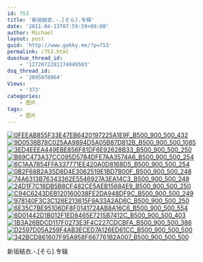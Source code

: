 ```yaml
---
id: 753
title: '新垣結衣.-.[そら].专辑'
date: '2011-04-13T07:59:59+08:00'
author: Michael
layout: post
guid: 'http://www.gakky.me/?p=753'
permalink: /753.html
duoshuo_thread_id:
    - '1272072281174049503'
dsq_thread_id:
    - '2895078064'
Views:
    - '373'
categories:
    - 图片
tags:
    - 图片
---
```


[![0FEEAB855F33E47EB6420197225A1E9F_B500_900_500_432](http://www.yui-aragaki.org/wp-content/uploads/img/0FEEAB855F33E47EB6420197225A1E9F_B500_900_500_432.jpeg)](http://www.yui-aragaki.org/wp-content/uploads/img/0FEEAB855F33E47EB6420197225A1E9F_B1280_1280_1280_1107.jpeg) [![9D0538B78C025AA9894D5A05B87D812B_B500_900_500_1085](http://www.yui-aragaki.org/wp-content/uploads/img/9D0538B78C025AA9894D5A05B87D812B_B500_900_500_1085.jpeg)](http://www.yui-aragaki.org/wp-content/uploads/img/9D0538B78C025AA9894D5A05B87D812B_B1280_1280_652_1415.jpeg) [![3ED4EEEA449EBE856F81DF6E92628B33_B500_900_500_250](http://www.yui-aragaki.org/wp-content/uploads/img/3ED4EEEA449EBE856F81DF6E92628B33_B500_900_500_250.jpeg)](http://www.yui-aragaki.org/wp-content/uploads/img/3ED4EEEA449EBE856F81DF6E92628B33_B1280_1280_1280_642.jpeg) [![B69C473A37CC095D5784DFE7AA3574A6_B500_900_500_254](http://www.yui-aragaki.org/wp-content/uploads/img/B69C473A37CC095D5784DFE7AA3574A6_B500_900_500_254.jpeg)](http://www.yui-aragaki.org/wp-content/uploads/img/B69C473A37CC095D5784DFE7AA3574A6_B1280_1280_1280_652.jpeg) [![6C1AA7854FFA337771EE420A0D8168D5_B500_900_500_254](http://www.yui-aragaki.org/wp-content/uploads/img/6C1AA7854FFA337771EE420A0D8168D5_B500_900_500_254.jpeg)](http://www.yui-aragaki.org/wp-content/uploads/img/6C1AA7854FFA337771EE420A0D8168D5_B1280_1280_1280_650.jpeg) [![0B2F68B2A35D8D4E3062519E1BD7B00F_B500_900_500_248](http://www.yui-aragaki.org/wp-content/uploads/img/0B2F68B2A35D8D4E3062519E1BD7B00F_B500_900_500_248.jpeg)](http://www.yui-aragaki.org/wp-content/uploads/img/0B2F68B2A35D8D4E3062519E1BD7B00F_B1280_1280_1280_635.jpeg) [![74A6313B76343362E5546927A3EA14C3_B500_900_500_248](http://www.yui-aragaki.org/wp-content/uploads/img/74A6313B76343362E5546927A3EA14C3_B500_900_500_248.jpeg)](http://www.yui-aragaki.org/wp-content/uploads/img/74A6313B76343362E5546927A3EA14C3_B1280_1280_1280_635.jpeg) [![24D1F7C16DB5B8CF482CE5AEB15684E9_B500_900_500_250](http://www.yui-aragaki.org/wp-content/uploads/img/24D1F7C16DB5B8CF482CE5AEB15684E9_B500_900_500_250.jpeg)](http://www.yui-aragaki.org/wp-content/uploads/img/24D1F7C16DB5B8CF482CE5AEB15684E9_B1280_1280_1280_641.jpeg) [![C94C6243DEB120160038FE2DA948DF9C_B500_900_500_249](http://www.yui-aragaki.org/wp-content/uploads/img/C94C6243DEB120160038FE2DA948DF9C_B500_900_500_249.jpeg)](http://www.yui-aragaki.org/wp-content/uploads/img/C94C6243DEB120160038FE2DA948DF9C_B1280_1280_1280_639.jpeg) [![978140F3C3C126E213615F9A33A2AD6C_B500_900_500_250](http://www.yui-aragaki.org/wp-content/uploads/img/978140F3C3C126E213615F9A33A2AD6C_B500_900_500_250.jpeg)](http://www.yui-aragaki.org/wp-content/uploads/img/978140F3C3C126E213615F9A33A2AD6C_B1280_1280_1280_640.jpeg) [![6E35C7BE95106DF8F0141724AB8A16C6_B500_900_500_554](http://www.yui-aragaki.org/wp-content/uploads/img/6E35C7BE95106DF8F0141724AB8A16C6_B500_900_500_554.jpeg)](http://www.yui-aragaki.org/wp-content/uploads/img/6E35C7BE95106DF8F0141724AB8A16C6_B1280_1280_1280_1420.jpeg) [![6D01442D1B012F1ED8465E7215B7412C_B500_900_500_403](http://www.yui-aragaki.org/wp-content/uploads/img/6D01442D1B012F1ED8465E7215B7412C_B500_900_500_403.jpeg)](http://www.yui-aragaki.org/wp-content/uploads/img/6D01442D1B012F1ED8465E7215B7412C_B1280_1280_1280_1032.jpeg) [![1B3A26BDCD117F0273E3F4C227CDCBFA_B500_900_500_386](http://www.yui-aragaki.org/wp-content/uploads/img/1B3A26BDCD117F0273E3F4C227CDCBFA_B500_900_500_386.jpeg)](http://www.yui-aragaki.org/wp-content/uploads/img/1B3A26BDCD117F0273E3F4C227CDCBFA_B1280_1280_1280_990.jpeg) [![D2597D05A259F4AB3ECED7A126ED61CC_B500_900_500_500](http://www.yui-aragaki.org/wp-content/uploads/img/D2597D05A259F4AB3ECED7A126ED61CC_B500_900_500_500.jpeg)](http://www.yui-aragaki.org/wp-content/uploads/img/D2597D05A259F4AB3ECED7A126ED61CC_B1280_1280_500_500.jpeg) [![342BCD861607F95A958F667761B2A007_B500_900_500_500](http://www.yui-aragaki.org/wp-content/uploads/img/342BCD861607F95A958F667761B2A007_B500_900_500_500.jpeg)](http://www.yui-aragaki.org/wp-content/uploads/img/342BCD861607F95A958F667761B2A007_B1280_1280_500_500.jpeg)

新垣結衣.-.\[そら\].专辑
